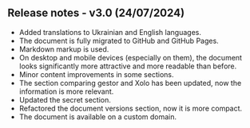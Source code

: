 ## Release notes - v3.0 (24/07/2024)

- Added translations to Ukrainian and English languages.
- The document is fully migrated to GitHub and GitHub Pages.
- Markdown markup is used.
- On desktop and mobile devices (especially on them), the document looks significantly more attractive and more readable
  than before.
- Minor content improvements in some sections.
- The section comparing gestor and Xolo has been updated, now the information is more relevant.
- Updated the secret section.
- Refactored the document versions section, now it is more compact.
- The document is available on a custom domain.
